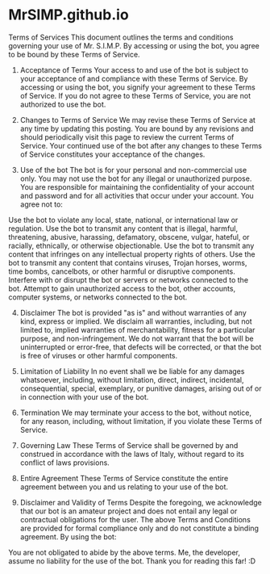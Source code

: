 # MrSIMP.github.io
Terms of Services
This document outlines the terms and conditions governing your use of Mr. S.I.M.P. By accessing or using the bot, you agree to be bound by these Terms of Service.

1. Acceptance of Terms
Your access to and use of the bot is subject to your acceptance of and compliance with these Terms of Service. By accessing or using the bot, you signify your agreement to these Terms of Service. If you do not agree to these Terms of Service, you are not authorized to use the bot.

2. Changes to Terms of Service
We may revise these Terms of Service at any time by updating this posting. You are bound by any revisions and should periodically visit this page to review the current Terms of Service. Your continued use of the bot after any changes to these Terms of Service constitutes your acceptance of the changes.

3. Use of the bot
The bot is for your personal and non-commercial use only. You may not use the bot for any illegal or unauthorized purpose. You are responsible for maintaining the confidentiality of your account and password and for all activities that occur under your account. You agree not to:

Use the bot to violate any local, state, national, or international law or regulation.
Use the bot to transmit any content that is illegal, harmful, threatening, abusive, harassing, defamatory, obscene, vulgar, hateful, or racially, ethnically, or otherwise objectionable.
Use the bot to transmit any content that infringes on any intellectual property rights of others.
Use the bot to transmit any content that contains viruses, Trojan horses, worms, time bombs, cancelbots, or other harmful or disruptive components.
Interfere with or disrupt the bot or servers or networks connected to the bot.
Attempt to gain unauthorized access to the bot, other accounts, computer systems, or networks connected to the bot.

4. Disclaimer
The bot is provided "as is" and without warranties of any kind, express or implied. We disclaim all warranties, including, but not limited to, implied warranties of merchantability, fitness for a particular purpose, and non-infringement. We do not warrant that the bot will be uninterrupted or error-free, that defects will be corrected, or that the bot is free of viruses or other harmful components.

5. Limitation of Liability
In no event shall we be liable for any damages whatsoever, including, without limitation, direct, indirect, incidental, consequential, special, exemplary, or punitive damages, arising out of or in connection with your use of the bot.

6. Termination
We may terminate your access to the bot, without notice, for any reason, including, without limitation, if you violate these Terms of Service.

7. Governing Law
These Terms of Service shall be governed by and construed in accordance with the laws of Italy, without regard to its conflict of laws provisions.

8. Entire Agreement
These Terms of Service constitute the entire agreement between you and us relating to your use of the bot.

9. Disclaimer and Validity of Terms
Despite the foregoing, we acknowledge that our bot is an amateur project and does not entail any legal or contractual obligations for the user. The above Terms and Conditions are provided for formal compliance only and do not constitute a binding agreement.
By using the bot:

You are not obligated to abide by the above terms.
Me, the developer, assume no liability for the use of the bot.
Thank you for reading this far! :D
